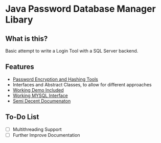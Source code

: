 # Java Password Database Manager Libary


## What is this?
Basic attempt to write a Login Tool with a SQL Server backend. 

## Features
* [Password Encryption and Hashing Tools](https://aevyz.github.io/PasswordDatabaseAPI/javadocs/io/github/aetherv/encryption/EncryptionUtils.html)
* Interfaces and Abstract Classes, to allow for different approaches
* [Working Demo Included](https://aevyz.github.io/PasswordDatabaseAPI/javadocs/io/github/aetherv/demo/package-summary.html)
* [Working MYSQL Interface](https://aevyz.github.io/PasswordDatabaseAPI/javadocs/io/github/aetherv/databaseInterface/MySQLInterface.html)
* [Semi Decent Documenaton](https://aevyz.github.io/Password-Managing-Database-Libary/)

## To-Do List
- [ ] Multithreading Support
- [ ] Further Improve Documentation
